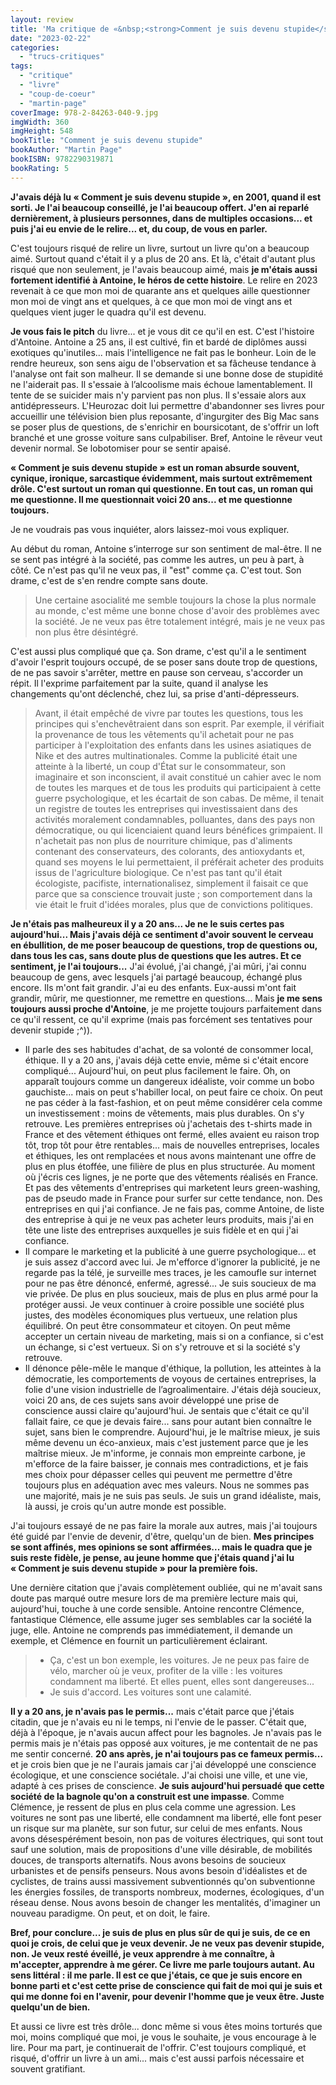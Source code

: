 ```yaml
---
layout: review
title: 'Ma critique de «&nbsp;<strong>Comment je suis devenu stupide</strong>&nbsp;» de <em>Martin Page</em>'
date: "2023-02-22"
categories: 
  - "trucs-critiques"
tags: 
  - "critique"
  - "livre"
  - "coup-de-coeur"
  - "martin-page"
coverImage: 978-2-84263-040-9.jpg
imgWidth: 360
imgHeight: 548
bookTitle: "Comment je suis devenu stupide"
bookAuthor: "Martin Page"
bookISBN: 9782290319871  
bookRating: 5
---
```


<strong>J'avais déjà lu «&nbsp;Comment je suis devenu stupide&nbsp;», en 2001, quand il est sorti. Je l'ai beaucoup conseillé, je l'ai beaucoup offert. J'en ai reparlé dernièrement, à plusieurs personnes, dans de multiples occasions... et puis j'ai eu envie de le relire... et, du coup, de vous en parler.</strong>

C'est toujours risqué de relire un livre, surtout un livre qu'on a beaucoup aimé. Surtout quand c'était il y a plus de 20&nbsp;ans. Et là, c'était d'autant plus risqué que non seulement, je l'avais beaucoup aimé, mais <strong>je m'étais aussi fortement identifié à Antoine, le héros de cette histoire</strong>. Le relire en 2023 revenait à ce que mon moi de quarante ans et quelques aille questionner mon moi de vingt ans et quelques, à ce que mon moi de vingt ans et quelques vient juger le quadra qu'il est devenu.

<strong>Je vous fais le pitch</strong> du livre... et je vous dit ce qu'il en est. C'est l'histoire d'Antoine. Antoine a 25 ans, il est cultivé, fin et bardé de diplômes aussi exotiques qu'inutiles... mais l'intelligence ne fait pas le bonheur. Loin de le rendre heureux, son sens aigu de l'observation et sa fâcheuse tendance à l'analyse ont fait son malheur. Il se demande si une bonne dose de stupidité ne l'aiderait pas. Il s'essaie à l’alcoolisme mais échoue lamentablement. Il tente de se suicider mais n'y parvient pas non plus. Il s'essaie alors aux antidépresseurs. L'Heurozac doit lui permettre d'abandonner ses livres pour accueillir une télévision bien plus reposante, d'ingurgiter des Big Mac sans se poser plus de questions, de s'enrichir en boursicotant, de s'offrir un loft branché et une grosse voiture sans culpabiliser. Bref, Antoine le rêveur veut devenir normal. Se lobotomiser pour se sentir apaisé.

<strong>«&nbsp;Comment je suis devenu stupide&nbsp;» est un roman absurde souvent, cynique, ironique, sarcastique évidemment, mais surtout extrêmement drôle. C'est surtout un roman qui questionne. En tout cas, un roman qui me questionne. Il me questionnait voici 20 ans... et me questionne toujours.</strong>

Je ne voudrais pas vous inquiéter, alors laissez-moi vous expliquer.

Au début du roman, Antoine s’interroge sur son sentiment de mal-être. Il ne se sent pas intégré à la société, pas comme les autres, un peu à part, à côté. Ce n'est pas qu'il ne veux pas, il "est" comme ça. C'est tout. Son drame, c'est de s'en rendre compte sans doute.

<blockquote class="citation">
  <p>Une certaine asocialité me semble toujours la chose la plus normale au monde, c'est même une bonne chose d'avoir des problèmes avec la société. Je ne veux pas être totalement intégré, mais je ne veux pas non plus être désintégré.</p>
</blockquote>

C'est aussi plus compliqué que ça. Son drame, c'est qu'il a le sentiment d'avoir l'esprit toujours occupé, de se poser sans doute trop de questions, de ne pas savoir s'arrêter, mettre en pause son cerveau, s'accorder un répit. Il l'exprime parfaitement par la suite, quand il analyse les changements qu'ont déclenché, chez lui, sa prise d'anti-dépresseurs.

<blockquote class="citation">
  <p>Avant, il était empêché de vivre par toutes les questions, tous les principes qui s'enchevêtraient dans son esprit. Par exemple, il vérifiait la provenance de tous les vêtements qu'il achetait pour ne pas participer à l'exploitation des enfants dans les usines asiatiques de Nike et des autres multinationales. Comme la publicité était une atteinte à la liberté, un coup d'État sur le consommateur, son imaginaire et son inconscient, il avait constitué un cahier avec le nom de toutes les marques et de tous les produits qui participaient à cette guerre psychologique, et les écartait de son cabas. De même, il tenait un registre de toutes les entreprises qui investissaient dans des activités moralement condamnables, polluantes, dans des pays non démocratique, ou qui licenciaient quand leurs bénéfices grimpaient. Il n'achetait pas non plus de nourriture chimique, pas d'aliments contenant des conservateurs, des colorants, des antioxydants et, quand ses moyens le lui permettaient, il préférait acheter des produits issus de l'agriculture biologique. Ce n'est pas tant qu'il était écologiste, pacifiste, internationalisez, simplement il faisait ce que parce que sa conscience trouvait juste ; son comportement dans la vie était le fruit d'idées morales, plus que de convictions politiques.</p>
</blockquote>

<strong>Je n'étais pas malheureux il y a 20 ans... Je ne le suis certes pas aujourd'hui... Mais j'avais déjà ce sentiment d'avoir souvent le cerveau en ébullition, de me poser beaucoup de questions, trop de questions ou, dans tous les cas, sans doute plus de questions que les autres. Et ce sentiment, je l'ai toujours...</strong> J'ai évolué, j'ai changé, j'ai mûri, j'ai connu beaucoup de gens, avec lesquels j'ai partagé beaucoup, échangé plus encore. Ils m'ont fait grandir. J'ai eu des enfants. Eux-aussi m'ont fait grandir, mûrir, me questionner, me remettre en questions... Mais <strong>je me sens toujours aussi proche d'Antoine</strong>, je me projette toujours parfaitement dans ce qu'il ressent, ce qu'il exprime (mais pas forcément ses tentatives pour devenir stupide ;^)).

 - Il parle des ses habitudes d'achat, de sa volonté de consommer local, éthique. Il y a 20 ans, j'avais déjà cette envie, même si c'était encore compliqué... Aujourd'hui, on peut plus facilement le faire. Oh, on apparaît toujours comme un dangereux idéaliste, voir comme un bobo gauchiste... mais on peut s'habiller local, on peut faire ce choix. On peut ne pas céder à la <span lang="en">fast-fashion</span>, et on peut même considérer cela comme un investissement&nbsp;: moins de vêtements, mais plus durables. On s'y retrouve. Les premières entreprises où j'achetais des t-shirts <span lang="en">made in France</span> et des vêtement éthiques ont fermé, elles avaient eu raison trop tôt, trop tôt pour être rentables... mais de nouvelles entreprises, locales et éthiques, les ont remplacées et nous avons maintenant une offre de plus en plus étoffée, une filière de plus en plus structurée. Au moment où j'écris ces lignes, je ne porte que des vêtements réalisés en France. Et pas des vêtements d'entreprises qui marketent leurs <span lang="en">green-washing</span>, pas de pseudo <span lang="en">made in France</span> pour surfer sur cette tendance, non. Des entreprises en qui j'ai confiance. Je ne fais pas, comme Antoine, de liste des entreprise à qui je ne veux pas acheter leurs produits, mais j'ai en tête une liste des entreprises auxquelles je suis fidèle et en qui j'ai confiance.
 - Il compare le marketing et la publicité à une guerre psychologique... et je suis assez d'accord avec lui. Je m'efforce d'ignorer la publicité, je ne regarde pas la télé, je surveille mes traces, je les camoufle sur internet pour ne pas être dénoncé, enfermé, agressé... Je suis soucieux de ma vie privée. De plus en plus soucieux, mais de plus en plus armé pour la protéger aussi. Je veux continuer à croire possible une société plus justes, des modèles économiques plus vertueux, une relation plus équilibré. On peut être consommateur et citoyen. On peut même accepter un certain niveau de marketing, mais si on a confiance, si c'est un échange, si c'est vertueux. Si on s'y retrouve et si la société s'y retrouve.
 - Il dénonce pêle-mêle le manque d'éthique, la pollution, les atteintes à la démocratie, les comportements de voyous de certaines entreprises, la folie d'une vision industrielle de l’agroalimentaire. J'étais déjà soucieux, voici 20 ans, de ces sujets sans avoir développé une prise de conscience aussi claire qu'aujourd'hui. Je sentais que c'était ce qu'il fallait faire, ce que je devais faire... sans pour autant bien connaître le sujet, sans bien le comprendre. Aujourd'hui, je le maîtrise mieux, je suis même devenu un éco-anxieux, mais c'est justement parce que je les maîtrise mieux. Je m'informe, je connais mon empreinte carbone, je m'efforce de la faire baisser, je connais mes contradictions, et je fais mes choix pour dépasser celles qui peuvent me permettre d'être toujours plus en adéquation avec mes valeurs. Nous ne sommes pas une majorité, mais je ne suis pas seuls. Je suis un grand idéaliste, mais, là aussi,  je crois qu'un autre monde est possible.

 J'ai toujours essayé de ne pas faire la morale aux autres, mais j'ai toujours été guidé par l'envie de devenir, d'être, quelqu'un de bien. <strong>Mes principes se sont affinés, mes opinions se sont affirmées... mais le quadra que je suis reste fidèle, je pense, au jeune homme que j'étais quand j'ai lu «&nbsp;Comment je suis devenu stupide&nbsp;» pour la première fois.</strong>

 Une dernière citation que j'avais complètement oubliée, qui ne m'avait sans doute pas marqué outre mesure lors de ma première lecture mais qui, aujourd'hui, touche à une corde sensible. Antoine rencontre Clémence, fantastique Clémence, elle assume juger ses semblables car la société la juge, elle. Antoine ne comprends pas immédiatement, il demande un exemple, et Clémence en fournit un particulièrement éclairant.
 
<blockquote class="citation">
  <div>
    <ul>
      <li>Ça, c'est un bon exemple, les voitures. Je ne peux pas faire de vélo, marcher où je veux, profiter de la ville : les voitures condamnent ma liberté. Et elles puent, elles sont dangereuses...</li>
      <li>Je suis d'accord. Les voitures sont une calamité.</li>
    </ul>
  </div>
</blockquote>

<strong>Il y a 20 ans, je n'avais pas le permis...</strong> mais c'était parce que j'étais citadin, que je n'avais eu ni le temps, ni l'envie de le passer. C'était que, déjà à l'époque, je n'avais aucun affect pour les bagnoles. Je n'avais pas le permis mais je n'étais pas opposé aux voitures, je me contentait de ne pas me sentir concerné.
<strong>20 ans après, je n'ai toujours pas ce fameux permis...</strong> et je crois bien que je ne l'aurais jamais car j'ai développé une conscience écologique, et une conscience sociétale. J'ai choisi une ville, et une vie, adapté à ces prises de conscience. <strong>Je suis aujourd'hui persuadé que cette société de la bagnole qu'on a construit est une impasse</strong>. Comme Clémence, je ressent de plus en plus cela comme une agression. Les voitures ne sont pas une liberté, elle condamnent ma liberté, elle font peser un risque sur ma planète, sur son futur, sur celui de mes enfants. Nous avons désespérément besoin, non pas de voitures électriques, qui sont tout sauf une solution, mais de propositions d'une ville désirable, de mobilités douces, de transports alternatifs. Nous avons besoins de soucieux urbanistes et de pensifs penseurs. Nous avons besoin d'idéalistes et de cyclistes, de trains aussi massivement subventionnés qu'on subventionne les énergies fossiles, de transports nombreux, modernes, écologiques, d'un réseau dense. Nous avons besoin de changer les mentalités, d'imaginer un nouveau paradigme. On peut, et on doit, le faire.

<strong>Bref, pour conclure... je suis de plus en plus sûr de qui je suis, de ce en quoi je crois, de celui que je veux devenir. Je ne veux pas devenir stupide, non. Je veux resté éveillé, je veux apprendre à me connaître, à m'accepter, apprendre à me gérer. Ce livre me parle toujours autant. Au sens littéral : il me parle. Il est ce que j'étais, ce que je suis encore en bonne parti et c'est cette prise de conscience qui fait de moi qui je suis et qui me donne foi en l'avenir, pour devenir l'homme que je veux être. Juste quelqu'un de bien.</strong>

Et aussi ce livre est très drôle... donc même si vous êtes moins torturés que moi, moins compliqué que moi, je vous le souhaite, je vous encourage à le lire. Pour ma part, je continuerait de l'offrir. C'est toujours compliqué, et risqué, d'offrir un livre à un ami... mais c'est aussi parfois nécessaire et souvent gratifiant.

